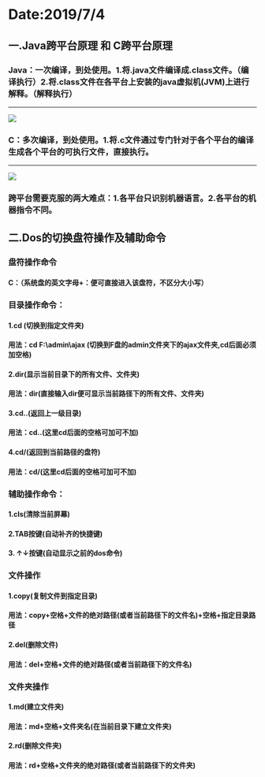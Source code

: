 # Date:2019/7/4

## 一.Java跨平台原理 和 C跨平台原理

### Java：一次编译，到处使用。1.将.java文件编译成.class文件。（编译执行）2.将.class文件在各平台上安装的java虚拟机(JVM)上进行解释。（解释执行）

---

![](https://github.com/love1026909405/ycx.github.io/tree/master/img/JAVA跨平台图解.png)


### C：多次编译，到处使用。1.将.c文件通过专门针对于各个平台的编译生成各个平台的可执行文件，直接执行。

---

![](https://github.com/love1026909405/ycx.github.io/tree/master/img/C跨平台图解.png)

### 跨平台需要克服的两大难点：1.各平台只识别机器语言。2.各平台的机器指令不同。

## 二.Dos的切换盘符操作及辅助命令

### 盘符操作命令

####  C：（系统盘的英文字母+：便可直接进入该盘符，不区分大小写）

### 目录操作命令：

#### 1.cd (切换到指定文件夹)

####  用法：cd F:\admin\ajax (切换到F盘的admin文件夹下的ajax文件夹,cd后面必须加空格)

#### 2.dir(显示当前目录下的所有文件、文件夹)

#### 用法：dir(直接输入dir便可显示当前路径下的所有文件、文件夹)

#### 3.cd..(返回上一级目录)

#### 用法：cd..(这里cd后面的空格可加可不加)

#### 4.cd/(返回到当前路径的盘符)

#### 用法：cd/(这里cd后面的空格可加可不加)

### 辅助操作命令：

####  1.cls(清除当前屏幕)

####  2.TAB按键(自动补齐的快捷键)

####  3. ↑↓按键(自动显示之前的dos命令)

### 文件操作

#### 1.copy(复制文件到指定目录) 

#### 用法：copy+空格+文件的绝对路径(或者当前路径下的文件名)+空格+指定目录路径

#### 2.del(删除文件)

#### 用法：del+空格+文件的绝对路径(或者当前路径下的文件名)

### 文件夹操作

#### 1.md(建立文件夹)

#### 用法：md+空格+文件夹名(在当前目录下建立文件夹)

#### 2.rd(删除文件夹)

#### 用法：rd+空格+文件夹的绝对路径(或者当前路径下的文件夹)


